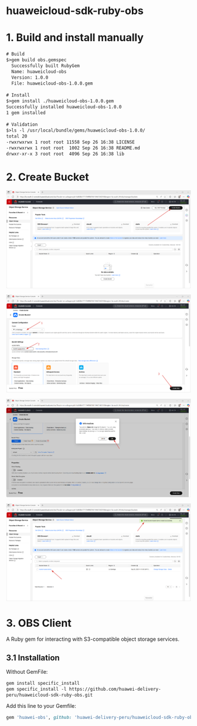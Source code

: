 # huaweicloud-sdk-ruby-obs
# 1. Build and install manually
```
# Build
$>gem build obs.gemspec
  Successfully built RubyGem
  Name: huaweicloud-obs
  Version: 1.0.0
  File: huaweicloud-obs-1.0.0.gem

# Install
$>gem install ./huaweicloud-obs-1.0.0.gem
Successfully installed huaweicloud-obs-1.0.0
1 gem installed

# Validation
$>ls -l /usr/local/bundle/gems/huaweicloud-obs-1.0.0/
total 20
-rwxrwxrwx 1 root root 11558 Sep 26 16:38 LICENSE
-rwxrwxrwx 1 root root  1002 Sep 26 16:38 README.md
drwxr-xr-x 3 root root  4096 Sep 26 16:38 lib
```

# 2. Create Bucket
![alt text](https://github.com/huawei-delivery-peru/huaweicloud-sdk-ruby-obs/blob/main/images/1.png?raw=true)

![alt text](https://github.com/huawei-delivery-peru/huaweicloud-sdk-ruby-obs/blob/main/images/2.png?raw=true)

![alt text](https://github.com/huawei-delivery-peru/huaweicloud-sdk-ruby-obs/blob/main/images/3.png?raw=true)

![alt text](https://github.com/huawei-delivery-peru/huaweicloud-sdk-ruby-obs/blob/main/images/4.png?raw=true)

# 3. OBS Client

A Ruby gem for interacting with S3-compatible object storage services.

## 3.1 Installation

Without GemFile:
```
gem install specific_install
gem specific_install -l https://github.com/huawei-delivery-peru/huaweicloud-sdk-ruby-obs.git
```

Add this line to your Gemfile:

```ruby
gem 'huawei-obs', github: 'huawei-delivery-peru/huaweicloud-sdk-ruby-obs'
```
